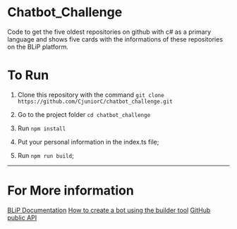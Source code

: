 # Chatbot_Challenge

Code to get the five oldest repositories on github with c# as a primary language and shows five cards with the informations of these repositories on the BLiP platform.

# To Run

1. Clone this repository with the command `git clone https://github.com/CjuniorC/chatbot_challenge.git`

3. Go to the project folder `cd chatbot_challenge`

4. Run `npm install`

5. Put your personal information in the index.ts file;

6. Run `npm run build`;

-----------------------------------------------------------------------------------------------------

# For More information

[BLiP Documentation](https://docs.blip.ai/)
[How to create a bot using the builder tool](https://help.blip.ai/hc/pt-br/articles/360001094371-Como-criar-um-bot-com-o-Builder-do-BLiP)
[GitHub public API](https://developer.github.com/v3/)